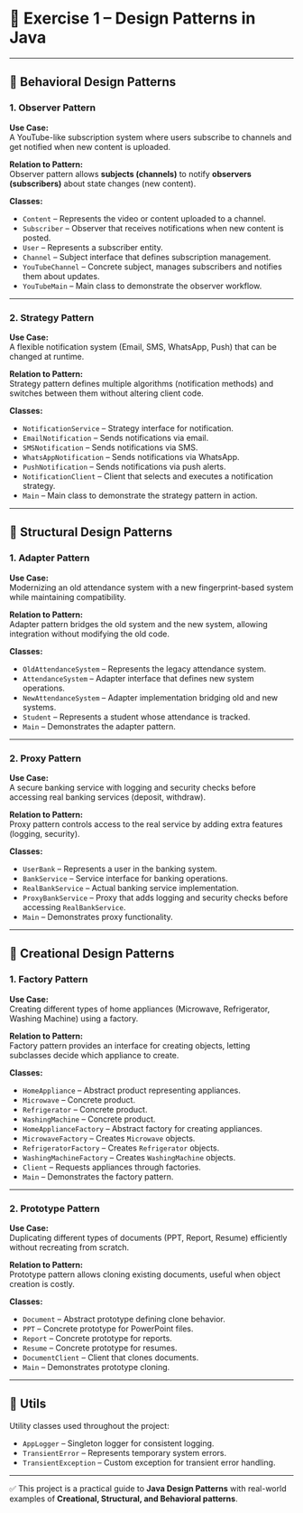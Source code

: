 
# 📘 Exercise 1 – Design Patterns in Java

---

## 🔹 Behavioral Design Patterns

### 1. Observer Pattern  
**Use Case:**  
A YouTube-like subscription system where users subscribe to channels and get notified when new content is uploaded.  

**Relation to Pattern:**  
Observer pattern allows **subjects (channels)** to notify **observers (subscribers)** about state changes (new content).  

**Classes:**  
- `Content` – Represents the video or content uploaded to a channel.  
- `Subscriber` – Observer that receives notifications when new content is posted.  
- `User` – Represents a subscriber entity.  
- `Channel` – Subject interface that defines subscription management.  
- `YouTubeChannel` – Concrete subject, manages subscribers and notifies them about updates.  
- `YouTubeMain` – Main class to demonstrate the observer workflow.  

---

### 2. Strategy Pattern  
**Use Case:**  
A flexible notification system (Email, SMS, WhatsApp, Push) that can be changed at runtime.  

**Relation to Pattern:**  
Strategy pattern defines multiple algorithms (notification methods) and switches between them without altering client code.  

**Classes:**  
- `NotificationService` – Strategy interface for notification.  
- `EmailNotification` – Sends notifications via email.  
- `SMSNotification` – Sends notifications via SMS.  
- `WhatsAppNotification` – Sends notifications via WhatsApp.  
- `PushNotification` – Sends notifications via push alerts.  
- `NotificationClient` – Client that selects and executes a notification strategy.  
- `Main` – Main class to demonstrate the strategy pattern in action.  

---

## 🔹 Structural Design Patterns  

### 1. Adapter Pattern  
**Use Case:**  
Modernizing an old attendance system with a new fingerprint-based system while maintaining compatibility.  

**Relation to Pattern:**  
Adapter pattern bridges the old system and the new system, allowing integration without modifying the old code.  

**Classes:**  
- `OldAttendanceSystem` – Represents the legacy attendance system.  
- `AttendanceSystem` – Adapter interface that defines new system operations.  
- `NewAttendanceSystem` – Adapter implementation bridging old and new systems.  
- `Student` – Represents a student whose attendance is tracked.  
- `Main` – Demonstrates the adapter pattern.  

---

### 2. Proxy Pattern  
**Use Case:**  
A secure banking service with logging and security checks before accessing real banking services (deposit, withdraw).  

**Relation to Pattern:**  
Proxy pattern controls access to the real service by adding extra features (logging, security).  

**Classes:**  
- `UserBank` – Represents a user in the banking system.  
- `BankService` – Service interface for banking operations.  
- `RealBankService` – Actual banking service implementation.  
- `ProxyBankService` – Proxy that adds logging and security checks before accessing `RealBankService`.  
- `Main` – Demonstrates proxy functionality.  

---

## 🔹 Creational Design Patterns  

### 1. Factory Pattern  
**Use Case:**  
Creating different types of home appliances (Microwave, Refrigerator, Washing Machine) using a factory.  

**Relation to Pattern:**  
Factory pattern provides an interface for creating objects, letting subclasses decide which appliance to create.  

**Classes:**  
- `HomeAppliance` – Abstract product representing appliances.  
- `Microwave` – Concrete product.  
- `Refrigerator` – Concrete product.  
- `WashingMachine` – Concrete product.  
- `HomeApplianceFactory` – Abstract factory for creating appliances.  
- `MicrowaveFactory` – Creates `Microwave` objects.  
- `RefrigeratorFactory` – Creates `Refrigerator` objects.  
- `WashingMachineFactory` – Creates `WashingMachine` objects.  
- `Client` – Requests appliances through factories.  
- `Main` – Demonstrates the factory pattern.  

---

### 2. Prototype Pattern  
**Use Case:**  
Duplicating different types of documents (PPT, Report, Resume) efficiently without recreating from scratch.  

**Relation to Pattern:**  
Prototype pattern allows cloning existing documents, useful when object creation is costly.  

**Classes:**  
- `Document` – Abstract prototype defining clone behavior.  
- `PPT` – Concrete prototype for PowerPoint files.  
- `Report` – Concrete prototype for reports.  
- `Resume` – Concrete prototype for resumes.  
- `DocumentClient` – Client that clones documents.  
- `Main` – Demonstrates prototype cloning.  

---

## 🔹 Utils  
Utility classes used throughout the project:  
- `AppLogger` – Singleton logger for consistent logging.  
- `TransientError` – Represents temporary system errors.  
- `TransientException` – Custom exception for transient error handling.  

---

✅ This project is a practical guide to **Java Design Patterns** with real-world examples of **Creational, Structural, and Behavioral patterns**.  
